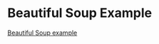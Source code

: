 # Beautiful Soup Example
<a href="https://niuhub.pnnl.gov/user/jsh66/notebooks/Beautiful%20Soup%20Example%202.ipynb">Beautiful Soup example</a>
